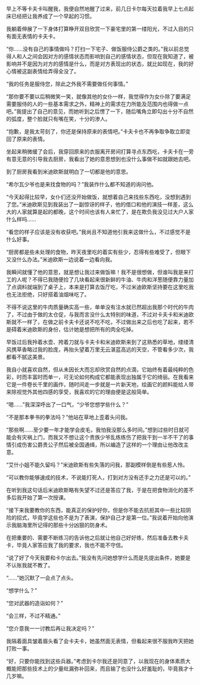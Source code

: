 早上不等卡夫卡叫醒我，我便自然地醒了过来，前几日卡尔每天拉着我早上七点起床已经把让我养成了一个早起的习惯。

我躺着伸展了一下身体打算睁开双目欣赏一下豪宅里的第一缕阳光，不过入目的只有面无表情的卡夫卡。

“你……没有自己的事情做吗？打扫一下宅子、做饭服侍公爵之类的。”我以前总觉得人和人之间会因对方的感情状态而影响到自己的感情状态，但现在我知道了，被影响并不是因为对方的感情是什么，而是对方表现出的状态，就比如现在，我的好心情被这副表情给弄得全没了。

“我的任务是服侍您，除此之外我不需要做任何事情。”

“那你要不要以后稍微笑一笑，就像其他的女仆一样，我觉得作为女仆除了要满足需要服侍的人的一些基本需求之外，精神上的需求在力所能及范围内也得做一点吧。”我提出了自己的意见，而她听到之后愣了一下，随后嘴角立即勾出十分不自然的弧度，整个脸就只有嘴在笑，十分的渗人。

“抱歉，是我太苛刻了，你还是保持原来的表情吧。”卡夫卡也不再争取争取立即变回了原来的表情。

坐起来稍微缓了会后，我穿回原来的衣服离开房间打算寻点东西吃，卡夫卡在一旁有意无意的引导我去厨房，我看出了她的意思想到也没什么事做不如就跟她去吧。

到了厨房我看到米迪欧斯就明白了一切都是他的意思。

“希尔瓦少爷也是来找食物的吗？”我装作什么都不知道的询问他。

“今天起得比较早，女仆们还没开始做饭，就想着自己来找些东西吃，没想到遇到了您。”米迪欧斯见到我装出了一副惊讶的样子，他的借口和他的演技一样差，这么大的人家就算是起的都晚，这个时间也该有人来忙了，是在欺负我没见过大户人家什么样吗……

“看您的样子应该是没有收获吧。”我尚且不知道他引我来这做什么，不过感觉不是什么好事。

“厨房都是些未处理的食物，昨天夜里吃的着实有些少，忍得有些难受了，但眼下又没什么办法。”米迪欧斯一边说着一边看向我。

我瞬间就懂了他的意思，就是想让我过来做饭嘛！我不是很想做，但谁叫我是来打工的人呢？不得已我随便捡了几块看起来很新鲜的牛油、牛肉和洋葱随便靠力量加了点调料就端到了桌子上，本来是打算去饭厅吃，不过米迪欧斯坚持要在这里吃我也无法拒绝，只好搭着油烟味吃了。

不得不说这里的牛肉质量确实高一些，单单没有注水就已然超出我那个时代的牛肉了，不过由于做的太仓促，与我而言没什么太特别的味道，不过对卡夫卡和米迪欧斯就不一样了，在做之前卡夫卡还说不吃不吃，不过做出来之后也吃了起来，若不是碍着米迪欧斯的身份，估计她是想把所有的肉全吃掉。

早饭过后我拎着水壶、挎着刀就与卡夫卡和米迪欧斯来到了这熟悉的草地，缕缕清风携草香略过我的脸庞，再抬头望着万里无云湛蓝高远的天空，不管看多少次，我都看不腻这美景。

我自小就喜欢自然，但从未因长大而忘却欣赏自然的点滴，它始终有着最纯粹的色彩，时而丰富时而单一，可无论如何构成它都能表现出独属于它的绮丽。在我看来它是一件卷长千里的画作，随时间走一步就是一片新天地，绘画它的颜料能给人带来除视觉外其他四感的享受，我喜欢的它的理由便是这般简单。

“嗯……”我深深呼出了一口气，“少爷您想学些什么？”

“不是那本拳书的拳法吗？”他站在草地上歪着头问我。

“那些啊……至少要一年才能学会皮毛，我怕我没那么多时间。”想到过些时日就可能会有灾祸上门，而我又不想让这个贵族少爷乱练练伤了把我干到一半不干了的事情引成伤害公爵贵公子然后被全国通缉，所以编造了这样的一个理由让他改改主意。

“艾什小姐不能久留吗？”米迪欧斯有些失落的问我，那副模样倒是有些惹人怜。

“可以教你能够速成的技术，不说能打死人，打到对方没有还手之力还是可以的。”

在听到我这句话后米迪欧斯略有失望不过还是答应了我，于是在把食物消化的差不多后我开始了第一次授课。

“接下来我要教你的东西，能真正的保护好你，但是你不能去抗拒其中一些比较阴险的招式，毕竟学这些也不是为了表演，保护自己才是第一位。”我说着开始向他演示我脑海里所记得的那些十分凶狠的防身术。

在把重要的、需要不断练习的告诉他之后就让他自己好好练，然后准备去教卡夫卡，毕竟人家答应我了我的要求，我也不能不守信。

“说了好了今天我要和卡尔出去。”我没有先问她想学什么而是先提出条件，她要是不认账我就不教了。

“……”她沉默了一会点了点头。

“想学什么？”

“您对武器的造诣如何？”

“会三样，不过不精通。”

“您介意我一一讨教后再让我决定吗？”

我隔着面具皱着眉头看了会卡夫卡，她虽然面无表情，但看起来很不服我昨天把她打败一事。

“好，只要你能找到这些兵器。”考虑到卡尔我还是同意了，以我现在的身体素质大概能把那些技术上的少量纰漏弥补回来，而且输了也没什么好羞耻的，毕竟我才十几岁嘛。


